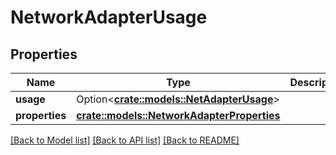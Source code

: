 # NetworkAdapterUsage

## Properties

Name | Type | Description | Notes
------------ | ------------- | ------------- | -------------
**usage** | Option<[**crate::models::NetAdapterUsage**](NetAdapterUsage.md)> |  | [optional]
**properties** | [**crate::models::NetworkAdapterProperties**](NetworkAdapterProperties.md) |  | 

[[Back to Model list]](../README.md#documentation-for-models) [[Back to API list]](../README.md#documentation-for-api-endpoints) [[Back to README]](../README.md)


